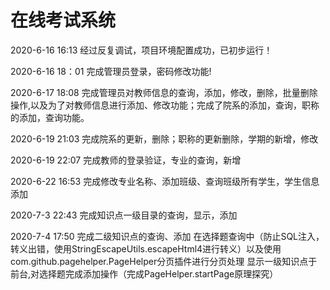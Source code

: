 # 在线考试系统
2020-6-16 16:13 经过反复调试，项目环境配置成功，已初步运行！




2020-6-16 18：01 完成管理员登录，密码修改功能!




2020-6-17 18:08 完成管理员对教师信息的查询，添加，修改，删除，批量删除操作,以及为了对教师信息进行添加、修改功能；完成了院系的添加，查询，职称的添加，查询功能。




2020-6-19 21:03 完成院系的更新，删除；职称的更新删除，学期的新增，修改


2020-6-19 22:07 完成教师的登录验证，专业的查询，新增


2020-6-22 16:53 完成修改专业名称、添加班级、查询班级所有学生，学生信息添加


2020-7-3 22:43 完成知识点一级目录的查询，显示，添加


2020-7-4 17:50 完成二级知识点的查询、添加
在选择题查询中（防止SQL注入，转义出错，使用StringEscapeUtils.escapeHtml4进行转义）以及使用com.github.pagehelper.PageHelper分页插件进行分页处理
显示一级知识点于前台,对选择题完成添加操作（完成PageHelper.startPage原理探究）
